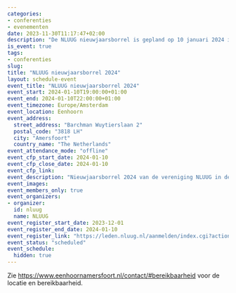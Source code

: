 ```yaml
---
categories:
- conferenties
- evenementen
date: 2023-11-30T11:17:47+02:00
description: "De NLUUG nieuwjaarsborrel is gepland op 10 januari 2024 in de Eenhoorn te Amersfoort."
is_event: true
tags:
- conferenties
slug:
title: "NLUUG nieuwjaarsborrel 2024"
layout: schedule-event
event_title: "NLUUG nieuwjaarsborrel 2024"
event_start: 2024-01-10T19:00:00+01:00
event_end: 2024-01-10T22:00:00+01:00
event_timezone: Europe/Amsterdam
event_location: Eenhoorn
event_address:
  street_address: "Barchman Wuytierslaan 2"
  postal_code: "3818 LH"
  city: "Amersfoort"
  country_name: "The Netherlands"
event_attendance_mode: "offline"
event_cfp_start_date: 2024-01-10
event_cfp_close_date: 2024-01-10
event_cfp_link:
event_description: "Nieuwjaarsborrel 2024 van de vereniging NLUUG in de Eenhoorn te Amersfoort."
event_images:
event_members_only: true
event_organizers:
- organizer:
  id: nluug
  name: NLUUG
event_register_start_date: 2023-12-01
event_register_end_date: 2024-01-10
event_register_link: "https://leden.nluug.nl/aanmelden/index.cgi?action=event"
event_status: "scheduled"
event_schedule:
  hidden: true
---
```


Zie https://www.eenhoornamersfoort.nl/contact/#bereikbaarheid voor de locatie en bereikbaarheid.
